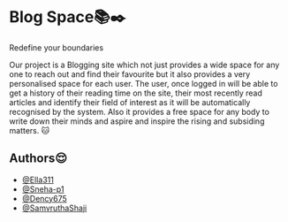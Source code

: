 # Blog Space:books::black_nib:
Redefine your boundaries

Our project is a Blogging site which not just provides a wide space for any one to reach out and find their favourite but it also provides a very personalised space for each user. The user, once logged in will be able to get a history of their reading time on the site, their most recently read articles and identify their field of interest as it will be automatically recognised by the system.
Also it provides a free space for any body to write down their minds and aspire and inspire the rising and subsiding matters. :cat:

## Authors:relieved:

- [@Ella311](https://github.com/Ella311)
- [@Sneha-p1](https://github.com/Sneha-p1)
- [@Dency675](https://github.com/Dency675)
- [@SamvruthaShaji](https://github.com/SamvruthaShaji)
